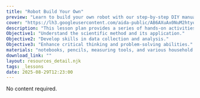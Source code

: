 ```yaml
---
title: "Robot Build Your Own"
preview: "Learn to build your own robot with our step-by-step DIY manual."
cover: "https://lh3.googleusercontent.com/aida-public/AB6AXuAx0NuM2htyoQMTXf5cycgplkQwTnQeES8Jrr87LSf9OsbL2cKXA0F3vn5LLg20j3KHQMvKgi5uISFh4WyB3KkZe-b5B6xuxFqua5lpZ4EC_IFrUsTMhIIQkAhpl7fwbF27R8fOwz-cG6Tt3gr9BUUnTYggHH0Va3tvv2ZsRySq0jnOhSEQgzL6g2CYd61Dh4P7FfBQmJnNBe96iWxqgQAIWIFnm0oS_duk1ZE3L4EVRb2Gs9aAo_voWGPeG3qGB5E63K9FoN1Zvnc"
description: "This lesson plan provides a series of hands-on activities designed to engage students in scientific exploration. Through these activities, students will learn about various scientific concepts, including the scientific method, data collection, and analysis. The plan is structured to encourage curiosity and critical thinking, making science both fun and educational."
Objective1: "Understand the scientific method and its application."
Objective2: "Develop skills in data collection and analysis."
Objective3: "Enhance critical thinking and problem-solving abilities."
materials: "notebooks, pencils, measuring tools, and various household items"
download_link: ""
layout: resources_detail.njk
tags: _lessons
date: 2025-08-29T12:23:00
---
```


No content required.  